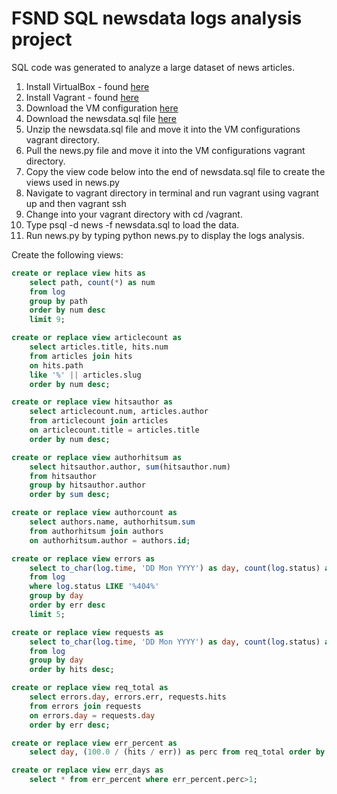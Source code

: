 # FSND SQL newsdata logs analysis project

SQL code was generated to analyze a large dataset of news articles.

1. Install VirtualBox - found [here](virtualbox.org)
2. Install Vagrant - found [here](vagrantup.com)
3. Download the VM configuration [here](https://github.com/udacity/fullstack-nanodegree-vm)
4. Download the newsdata.sql file [here](https://d17h27t6h515a5.cloudfront.net/topher/2016/August/57b5f748_newsdata/newsdata.zip)
5. Unzip the newsdata.sql file and move it into the VM configurations vagrant directory.
6. Pull the news.py file and move it into the VM configurations vagrant directory.
7. Copy the view code below into the end of newsdata.sql file to create the views used in news.py
8. Navigate to vagrant directory in terminal and run vagrant using vagrant up and then vagrant ssh
9. Change into your vagrant directory with cd /vagrant. 
10. Type psql -d news -f newsdata.sql to load the data.
11. Run news.py by typing python news.py to display the logs analysis.


Create the following views:

```sql
create or replace view hits as
    select path, count(*) as num
    from log
    group by path 
    order by num desc
    limit 9;

create or replace view articlecount as
    select articles.title, hits.num
    from articles join hits
    on hits.path
    like '%' || articles.slug
    order by num desc;

create or replace view hitsauthor as
    select articlecount.num, articles.author
    from articlecount join articles
    on articlecount.title = articles.title
    order by num desc;

create or replace view authorhitsum as
    select hitsauthor.author, sum(hitsauthor.num)
    from hitsauthor
    group by hitsauthor.author
    order by sum desc;

create or replace view authorcount as
    select authors.name, authorhitsum.sum
    from authorhitsum join authors
    on authorhitsum.author = authors.id;

create or replace view errors as
    select to_char(log.time, 'DD Mon YYYY') as day, count(log.status) as err
    from log
    where log.status LIKE '%404%'
    group by day
    order by err desc
    limit 5;

create or replace view requests as
    select to_char(log.time, 'DD Mon YYYY') as day, count(log.status) as hits
    from log
    group by day
    order by hits desc;

create or replace view req_total as
    select errors.day, errors.err, requests.hits
    from errors join requests
    on errors.day = requests.day
    order by err desc;

create or replace view err_percent as
    select day, (100.0 / (hits / err)) as perc from req_total order by perc desc;

create or replace view err_days as
    select * from err_percent where err_percent.perc>1;
```
